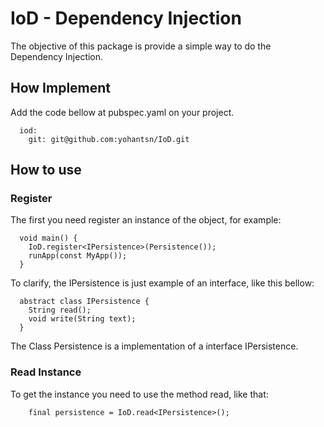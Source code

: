 # IoD - Dependency Injection

The objective of this package is provide a simple way to do the Dependency Injection.

## How Implement

Add the code bellow at pubspec.yaml on your project.
```
  iod: 
    git: git@github.com:yohantsn/IoD.git
```

## How to use
### Register
The first you need register an instance of the object, for example:
```
  void main() {
    IoD.register<IPersistence>(Persistence());
    runApp(const MyApp());
  }
```
To clarify, the IPersistence is just example of an interface, like this bellow:
```
  abstract class IPersistence {
    String read();
    void write(String text);
  }
```

The Class Persistence is a implementation of a interface IPersistence.

### Read Instance

To get the instance you need to use the method read, like that:
```
    final persistence = IoD.read<IPersistence>();
```
